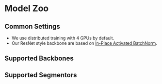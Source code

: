# Model Zoo


## Common Settings

- We use distributed training with 4 GPUs by default.
- Our ResNet style backbone are based on [In-Place Activated BatchNorm](https://github.com/mapillary/inplace_abn/).


## Supported Backbones


## Supported Segmentors

